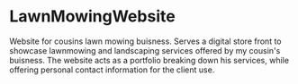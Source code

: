# LawnMowingWebsite
Website for cousins lawn mowing buisness. Serves a digital store front to showcase lawnmowing and landscaping services offered by my cousin's buisness. The website acts as a portfolio breaking down his services, while offering personal contact information for the client use.
